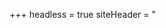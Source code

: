 +++
headless = true
siteHeader = "<style>\nbody {\ncolor=\"green\"\n}\n<style/>"
siteFooter = ""
+++
